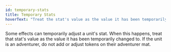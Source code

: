 ```yaml
---
id: temporary-stats
title: Temporary Stats
hoverText: "Treat the stat's value as the value it has been temporarily changed to. If the unit is an adventurer, do not add or adjust tokens on their adventurer mat."
---
```


Some effects can temporarily adjust a unit's stat. When this happens, treat that stat's value as the value it has been temporarily changed to. If the unit is an adventurer, do not add or adjust tokens on their adventurer mat.
